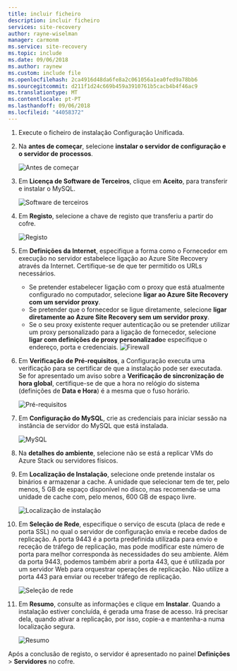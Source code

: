 ```yaml
---
title: incluir ficheiro
description: incluir ficheiro
services: site-recovery
author: rayne-wiselman
manager: carmonm
ms.service: site-recovery
ms.topic: include
ms.date: 09/06/2018
ms.author: raynew
ms.custom: include file
ms.openlocfilehash: 2ca4916d48da6fe8a2c061056a1ea0fed9a78bb6
ms.sourcegitcommit: d211f1d24c669b459a3910761b5cacb4b4f46ac9
ms.translationtype: MT
ms.contentlocale: pt-PT
ms.lasthandoff: 09/06/2018
ms.locfileid: "44058372"
---
```

1. Execute o ficheiro de instalação Configuração Unificada.
2. Na **antes de começar**, selecione **instalar o servidor de configuração e o servidor de processos**.

    ![Antes de começar](./media/site-recovery-add-configuration-server/combined-wiz1.png)

3. Em **Licença de Software de Terceiros**, clique em **Aceito**, para transferir e instalar o MySQL.

    ![Software de terceiros](./media/site-recovery-add-configuration-server/combined-wiz2.png)
4. Em **Registo**, selecione a chave de registo que transferiu a partir do cofre.

    ![Registo](./media/site-recovery-add-configuration-server/combined-wiz3.png)
5. Em **Definições da Internet**, especifique a forma como o Fornecedor em execução no servidor estabelece ligação ao Azure Site Recovery através da Internet. Certifique-se de que ter permitido os URLs necessários.

    - Se pretender estabelecer ligação com o proxy que está atualmente configurado no computador, selecione **ligar ao Azure Site Recovery com um servidor proxy**.
    - Se pretender que o fornecedor se ligue diretamente, selecione **ligar diretamente ao Azure Site Recovery sem um servidor proxy**.
    - Se o seu proxy existente requer autenticação ou se pretender utilizar um proxy personalizado para a ligação de fornecedor, selecione **ligar com definições de proxy personalizado**e especifique o endereço, porta e credenciais.
     ![Firewall](./media/site-recovery-add-configuration-server/combined-wiz4.png)
6. Em **Verificação de Pré-requisitos**, a Configuração executa uma verificação para se certificar de que a instalação pode ser executada. Se for apresentado um aviso sobre a **Verificação de sincronização de hora global**, certifique-se de que a hora no relógio do sistema (definições de **Data e Hora**) é a mesma que o fuso horário.

    ![Pré-requisitos](./media/site-recovery-add-configuration-server/combined-wiz5.png)
7. Em **Configuração do MySQL**, crie as credenciais para iniciar sessão na instância de servidor do MySQL que está instalada.

    ![MySQL](./media/site-recovery-add-configuration-server/combined-wiz6.png)
8. Na **detalhes do ambiente**, selecione não se está a replicar VMs do Azure Stack ou servidores físicos. 
9. Em **Localização de Instalação**, selecione onde pretende instalar os binários e armazenar a cache. A unidade que selecionar tem de ter, pelo menos, 5 GB de espaço disponível no disco, mas recomenda-se uma unidade de cache com, pelo menos, 600 GB de espaço livre.

    ![Localização de instalação](./media/site-recovery-add-configuration-server/combined-wiz8.png)
10. Em **Seleção de Rede**, especifique o serviço de escuta (placa de rede e porta SSL) no qual o servidor de configuração envia e recebe dados de replicação. A porta 9443 é a porta predefinida utilizada para envio e receção de tráfego de replicação, mas pode modificar este número de porta para melhor corresponda às necessidades do seu ambiente. Além da porta 9443, podemos também abrir a porta 443, que é utilizada por um servidor Web para orquestrar operações de replicação. Não utilize a porta 443 para enviar ou receber tráfego de replicação.

    ![Seleção de rede](./media/site-recovery-add-configuration-server/combined-wiz9.png)


11. Em **Resumo**, consulte as informações e clique em **Instalar**. Quando a instalação estiver concluída, é gerada uma frase de acesso. Irá precisar dela, quando ativar a replicação, por isso, copie-a e mantenha-a numa localização segura.

    ![Resumo](./media/site-recovery-add-configuration-server/combined-wiz10.png)

Após a conclusão de registo, o servidor é apresentado no painel **Definições** > **Servidores** no cofre.
